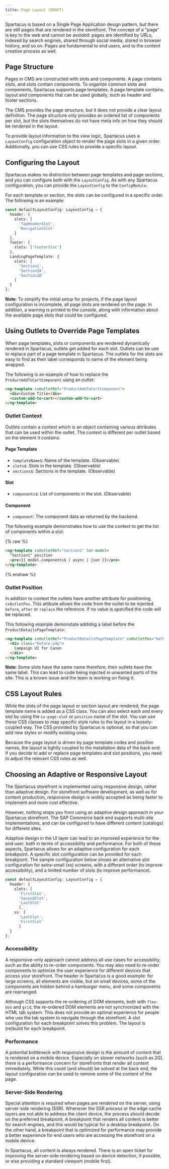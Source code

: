 ```yaml
---
title: Page Layout (DRAFT)
---
```


Spartacus is based on a Single Page Application design pattern, but there are still pages that are rendered in the storefront. The concept of a "page" is key to the web and cannot be avoided: pages are identified by URLs, indexed by search engines, shared through social media, stored in browser history, and so on. Pages are fundamental to end users, and to the content creation process as well.

## Page Structure

Pages in CMS are constructed with slots and components. A page contains slots, and slots contain components. To organize common slots and components, Spartacus supports page templates. A page template contains layout and components that can be used globally, such as header and footer sections.

The CMS provides the page structure, but it does not provide a clear layout definition. The page structure only provides an ordered list of components per slot, but the slots themselves do not have meta info on how they should be rendered in the layout.

To provide layout information to the view logic, Spartacus uses a `LayoutConfig` configuration object to render the page slots in a given order. Additionally, you can use CSS rules to provide a specific layout.

## Configuring the Layout

Spartacus makes no distinction between page templates and page sections, and you can configure both with the `LayoutConfig`. As with any Spartacus configuration, you can provide the `LayoutConfig` to the `ConfigModule`.

For each template or section, the slots can be configured in a specific order. The following is an example:

```typescript
const defaultLayoutConfig: LayoutConfig = {
  header: {
    slots: [
      'TopHeaderSlot',
      'NavigationSlot'
    ]
  },
  footer: {
    slots: ['FooterSlot']
  },
  LandingPageTemplate: {
    slots: [
      'Section1',
      'Section2A',
      'Section2B'
    ]
  }
};
```

**Note**: To simplify the initial setup for projects, if the page layout configuration is incomplete, all page slots are rendered on the page. In addition, a warning is printed to the console, along with information about the available page slots that could be configured.

## Using Outlets to Override Page Templates

When page templates, slots or components are rendered dynamically rendered in Spartacus, outlets get added for each slot. Outlets can be use to replace part of a page template in Spartacus. The outlets for the slots are easy to find as their label corresponds to name of the element being wrapped.

The following is an example of how to replace the `ProductAddToCartComponent` using an outlet:

```html
<ng-template cxOutletRef="ProductAddToCartComponent">
  <div>Custom Title</div>
  <custom-add-to-cart></custom-add-to-cart>
</ng-template>
```

### Outlet Context

Outlets contain a context which is an object containing various attributes that can be used within the outlet. The context is different per outlet based on the element it contains.

#### Page Template

- `templateName$`: Name of the template. (Observable)
- `slots$`: Slots in the template. (Observable)
- `sections$`: Sections in the template. (Observable)

#### Slot

- `components$`: List of components in the slot. (Observable)

#### Component

- `component`: The component data as returned by the backend.

The following example demonstrates how to use the context to get the list of components within a slot:

{% raw %}
```html
<ng-template cxOutletRef="Section1" let-model>
  "Section1" position
  <pre>{{ model.components$ | async | json }}</pre>
</ng-template>
```
{% endraw %}

### Outlet Position

In addition to context the outlets have another attribute for positioning, `cxOutletPos`. This attibute allows the code from the outlet to be injected `before`, `after` or `replace` the reference. If no value is specified the code will be replaced.

This following example demonstate addidng a label before the `ProductDetailsPageTemplate`:

```html
<ng-template cxOutletRef="ProductDetailsPageTemplate" cxOutletPos="before">
  <div class="before-pdp">
    Campaign UI for Canon
  </div>
</ng-template>
```

**Note**: Some slots have the same name therefore, their outlets have the same label. This can lead to code being injected in unwanted parts of the site. This is a known issue and the team is working on fixing it.

## CSS Layout Rules

While the slots of the page layout or section layout are rendered, the page template name is added as a CSS class. You can also select each and every slot by using the `cx-page-slot` or `position` name of the slot. You can use these CSS classes to map specific style rules to the layout in a loosely-coupled way. The CSS provided by Spartacus is optional, so that you can add new styles or modify existing ones.

Because the page layout is driven by page template codes and position names, the layout is tightly coupled to the installation data of the back end. If you decide to add or replace page templates and slot positions, you need to adjust the relevant CSS rules as well.

## Choosing an Adaptive or Responsive Layout

The Spartacus storefront is implemented using responsive design, rather than adaptive design. For storefront software development, as well as for content production, responsive design is widely accepted as being faster to implement and more cost effective.

However, nothing stops you from using an adaptive design approach in your Spartacus storefront. The SAP Commerce back end supports multi-site implementations, and can be configured to have different content (catalogs) for different sites.

Adaptive design in the UI layer can lead to an improved experience for the end user, both in terms of accessibility and performance. For both of these aspects, Spartacus allows for an adaptive configuration for each breakpoint. A specific slot configuration can be provided for each breakpoint. The sample configuration below shows an alternative slot configuration for extra-small (xs) screens, with a different order (to improve accessibility), and a limited number of slots (to improve performance).

```typescript
const defaultLayoutConfig: LayoutConfig = {
  header: {
    slots: [
      'FirstSlot',
      'SecondSlot',
      'LastSlot'
      ],
    xs: [
      'LastSlot',
      'FirstSlot'
      ]
  }
};
```

### Accessibility

A responsive-only approach cannot address all use cases for accessibility, such as the ability to re-order components. You may also need to re-order components to optimize the user experience for different devices that access your storefront. The header in Spartacus is a good example: for large screens, all elements are visible, but on small devices, some of the components are hidden behind a hamburger menu, and some components are rearranged.

Although CSS supports the re-ordering of DOM elements, both with `flex-box` and `grid`, the re-ordered DOM elements are not synchronized with the HTML tab system. This does not provide an optimal experience for people who use the tab system to navigate through the storefront. A slot configuration for each breakpoint solves this problem. The layout is (re)build for each breakpoint.

### Performance

A potential bottleneck with responsive design is the amount of content that is rendered on a mobile device. Especially on slower networks (such as 2G), there is a performance concern for storefronts that render all content immediately. While this could (and should) be solved at the back end, the layout configuration can be used to remove some of the content of the page.

### Server-Side Rendering

Special attention is required when pages are rendered on the server, using server-side rendering (SSR). Whenever the SSR process or the edge cache layers are not able to address the client device, the process should decide on the preferred breakpoint. A breakpoint that renders all content is better for search engines, and this would be typical for a desktop breakpoint. On the other hand, a breakpoint that is optimized for performance may provide a better experience for end users who are accessing the storefront on a mobile device.

In Spartacus, all content is always rendered. There is an open ticket for improving the server-side rendering based on device detection, if possible, or else providing a standard viewport (mobile first).
